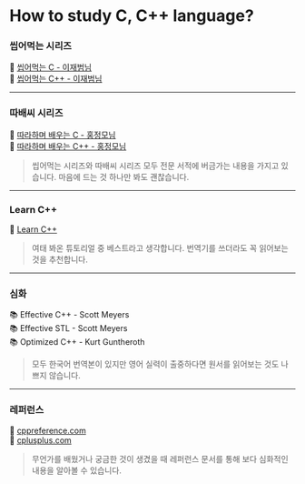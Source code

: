 # How to study C, C++ language?

### 씹어먹는 시리즈
📃 [씹어먹는 C - 이재범님](https://modoocode.com/category/C)<br>
📃  [씹어먹는 C++ - 이재범님](https://modoocode.com/category/C++)<br>

---

### 따배씨 시리즈
🎥 [따라하며 배우는 C - 홍정모님](https://www.inflearn.com/course/following-c)<br>
🎥 [따라하며 배우는 C++ - 홍정모님](https://www.inflearn.com/course/following-c-plus)<br>

> 씹어먹는 시리즈와 따배씨 시리즈 모두 전문 서적에 버금가는 내용을 가지고 있습니다. 마음에 드는 것 하나만 봐도 괜찮습니다.
---

### Learn C++<br>
📃 [Learn C++](https://learncpp.com)<br>
> 여태 봐온 튜토리얼 중 베스트라고 생각합니다. 번역기를 쓰더라도 꼭 읽어보는 것을 추천합니다.
---

### 심화
📚 Effective C++ - Scott Meyers<br>
📚 Effective STL - Scott Meyers<br>
📚 Optimized C++ - Kurt Guntheroth<br>
> 모두 한국어 번역본이 있지만 영어 실력이 출중하다면 원서를 읽어보는 것도 나쁘지 않습니다.

---

### 레퍼런스
📃 [cppreference.com](https://cppreference.com)<br>
📃 [cplusplus.com](https://cplusplus.com)
> 무언가를 배웠거나 궁금한 것이 생겼을 때 레퍼런스 문서를 통해 보다 심화적인 내용을 알아볼 수 있습니다.